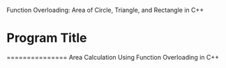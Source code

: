 Function Overloading: Area of Circle, Triangle, and Rectangle in C++

# Program Title
===============
Area Calculation Using Function Overloading in C++